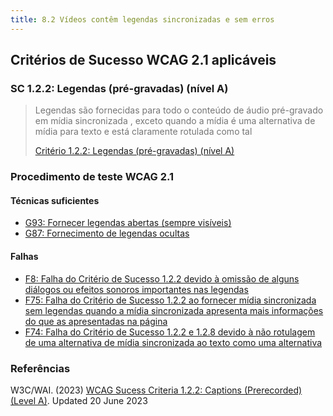 ```yaml
---
title: 8.2 Vídeos contêm legendas sincronizadas e sem erros
---
```


## Critérios de Sucesso WCAG 2.1 aplicáveis

### SC 1.2.2: Legendas (pré-gravadas) (nível A)

><font color="#757575">Legendas são fornecidas para todo o conteúdo de áudio pré-gravado em mídia sincronizada , exceto quando a mídia é uma alternativa de mídia para texto e está claramente rotulada como tal </font>
>
> [Critério 1.2.2: Legendas (pré-gravadas) (nível A)](https://www.w3.org/WAI/WCAG21/Understanding/captions-prerecorded.html)


### Procedimento de teste WCAG 2.1

#### Técnicas suficientes

- [G93: Fornecer legendas abertas (sempre visíveis)](/tecnicas-procedimentos-de-teste/G93.md)
- [G87: Fornecimento de legendas ocultas](/tecnicas-procedimentos-de-teste/G87.md)


#### Falhas

- [F8: Falha do Critério de Sucesso 1.2.2 devido à omissão de alguns diálogos ou efeitos sonoros importantes nas legendas](/falhas/F8.md)
- [F75: Falha do Critério de Sucesso 1.2.2 ao fornecer mídia sincronizada sem legendas quando a mídia sincronizada apresenta mais informações do que as apresentadas na página](/falhas/F75.md)
- [F74: Falha do Critério de Sucesso 1.2.2 e 1.2.8 devido à não rotulagem de uma alternativa de mídia sincronizada ao texto como uma alternativa](/falhas/F74.md)


### Referências

W3C/WAI. (2023) [WCAG Sucess Criteria 1.2.2: Captions (Prerecorded) (Level A)](https://www.w3.org/WAI/WCAG21/Understanding/captions-prerecorded.html). Updated 20 June 2023


